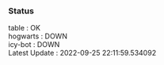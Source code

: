 ### Status


table : OK  
hogwarts : DOWN  
icy-bot : DOWN  
Latest Update : 2022-09-25 22:11:59.534092
